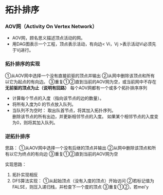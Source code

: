 


# 拓扑排序
### AOV网（Activity On Vertex Network）
- AOV网，顾名思义描述顶点活动的网。
- 用DAG图表示一个工程，顶点表示活动，有向边< Vi，Vj >表示活动Vi必须先于Vj进行。

### 拓扑排序的实现
①从AOV网中选择一个没有直接前驱的顶点并输出
②从网中删除该顶点和所有以它为起点的有向边。
③重复①②直到当前的AOV网为空，或当前网中不存在**无前驱的顶点为止（说明有回路）** 每个AOV网都有一个或多个拓扑排序序列

-   计算每个节点的入度（指向该节点的边的数量）。
-   将所有入度为0 的节点放入队列。
-   当队列不为空时：
    取出队首节点，将其加入拓扑序列。   
    删除该节点的所有出边，并更新相邻节点的入度。
    如果某个相邻节点的入度变为0，则将其加入队列。
    

### 逆拓扑排序
思路：
①从AOV网中选择一个没有后继的顶点并输出
②从网中删除该顶点和所有以它为终点的有向边
③重复①②直到当前的AOV网为空

实现思路：
1. 拓扑实现相反
2. DFS算法实现：
①从起始顶点（没有入度的顶点）开始访问
②若标记值为FALSE，则压入递归栈，并检查下一个度的顶点
③重复①②，若mei'y

<!--stackedit_data:
eyJoaXN0b3J5IjpbLTIwNDkzODE4MDMsLTIwNDQ3NzQ0MTQsLT
IyMjAwMzE0NSwtMTQ3MjI1MTU2Miw0ODE0ODg4MDNdfQ==
-->